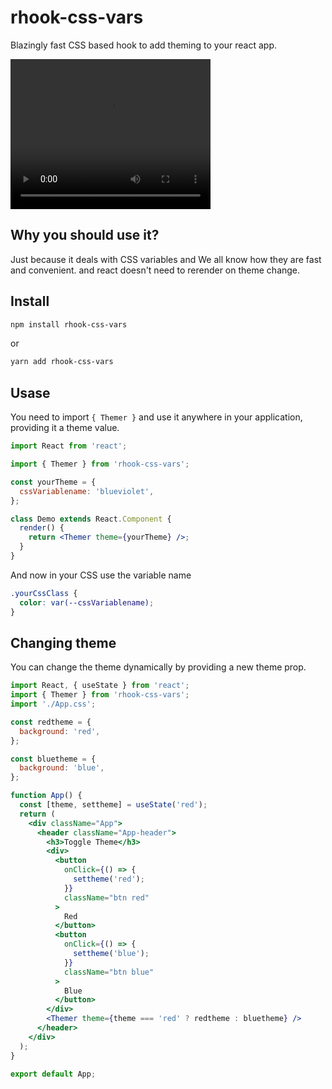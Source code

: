 # rhook-css-vars

Blazingly fast CSS based hook to add theming to your react app.

<video width="320" height="240" controls>
  <source src="./example.mp4" type="video/mp4">
</video>

## Why you should use it?

Just because it deals with CSS variables and We all know how they are fast and convenient.
and react doesn't need to rerender on theme change.

## Install

```bash
npm install rhook-css-vars
```

or

```bash
yarn add rhook-css-vars
```

## Usase

You need to import `{ Themer }` and use it anywhere in your application, providing it a theme value.

```jsx
import React from 'react';

import { Themer } from 'rhook-css-vars';

const yourTheme = {
  cssVariablename: 'blueviolet',
};

class Demo extends React.Component {
  render() {
    return <Themer theme={yourTheme} />;
  }
}
```

And now in your CSS use the variable name

```css
.yourCssClass {
  color: var(--cssVariablename);
}
```

## Changing theme

You can change the theme dynamically by providing a new theme prop.

```jsx
import React, { useState } from 'react';
import { Themer } from 'rhook-css-vars';
import './App.css';

const redtheme = {
  background: 'red',
};

const bluetheme = {
  background: 'blue',
};

function App() {
  const [theme, settheme] = useState('red');
  return (
    <div className="App">
      <header className="App-header">
        <h3>Toggle Theme</h3>
        <div>
          <button
            onClick={() => {
              settheme('red');
            }}
            className="btn red"
          >
            Red
          </button>
          <button
            onClick={() => {
              settheme('blue');
            }}
            className="btn blue"
          >
            Blue
          </button>
        </div>
        <Themer theme={theme === 'red' ? redtheme : bluetheme} />
      </header>
    </div>
  );
}

export default App;
```
